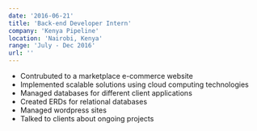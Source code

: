 ```yaml
---
date: '2016-06-21'
title: 'Back-end Developer Intern'
company: 'Kenya Pipeline'
location: 'Nairobi, Kenya'
range: 'July - Dec 2016'
url: ''
---
```


- Contrubuted to a marketplace e-commerce website
- Implemented scalable solutions using cloud computing technologies
- Managed databases for different client applications
- Created ERDs for relational databases
- Managed wordpress sites
- Talked to clients about ongoing projects
